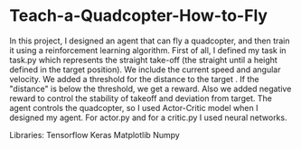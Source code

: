 # Teach-a-Quadcopter-How-to-Fly
In this project, I designed an agent that can fly a quadcopter, and then train it using a reinforcement learning algorithm.
First of all, I defined my task in task.py which represents the straight take-off (the straight until a height defined in the target position).
We include the current speed and angular velocity. We added a threshold for the distance to the target . If the "distance" is below the threshold, we get a reward. Also we added negative reward to control the stability of takeoff and deviation from target.
The agent controls the quadcopter, so I used Actor-Critic model when I designed my agent. For actor.py and for a critic.py I used neural networks.

Libraries:
Tensorflow
Keras
Matplotlib
Numpy
